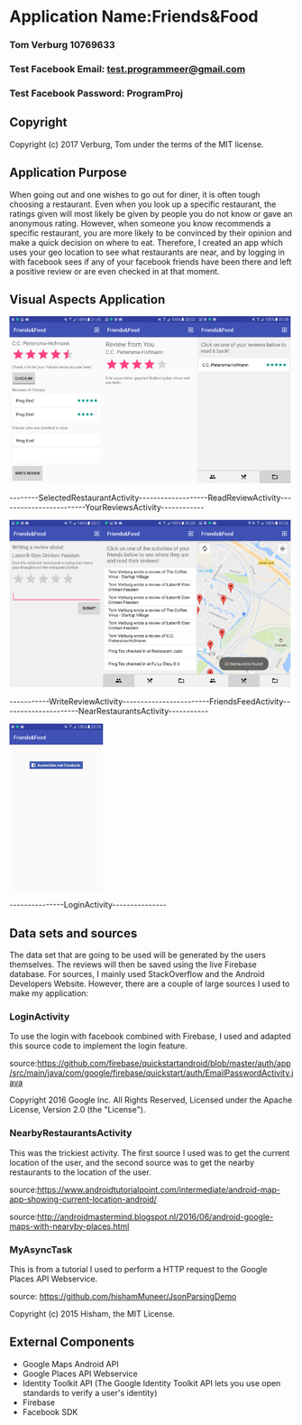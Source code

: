 # Application Name:Friends&Food
### Tom Verburg 10769633
### Test Facebook Email: test.programmeer@gmail.com
### Test Facebook Password: ProgramProj

## Copyright
Copyright (c) 2017 Verburg, Tom under the terms of the MIT license.

## Application Purpose
When going out and one wishes to go out for diner, it is often tough choosing a restaurant. Even when you look up a specific restaurant, the ratings given will most likely be given by people you do not know or gave an anonymous rating. However, when someone you know recommends a specific restaurant, you are more likely to be convinced by their opinion and make a quick decision on where to eat. Therefore, I created an app which uses your geo location to see what restaurants are near, and by logging in with facebook sees if any of your facebook friends have been there and left a positive review or are even checked in at that moment. 


## Visual Aspects Application
<img src="https://github.com/tcjverburg/endProjectMinor/blob/master/doc/pic_1.png" width=33%><img src="https://github.com/tcjverburg/endProjectMinor/blob/master/doc/pic_2.png" width=33%><img src="https://github.com/tcjverburg/endProjectMinor/blob/master/doc/pic_3.png" width=33%>

--------SelectedRestaurantActivity-------------------ReadReviewActivity------------------------YourReviewsActivity------------



<img src="https://github.com/tcjverburg/endProjectMinor/blob/master/doc/pic_4.png" width=33%><img src="https://github.com/tcjverburg/endProjectMinor/blob/master/doc/pic_5.png" width=33%><img
src="https://github.com/tcjverburg/endProjectMinor/blob/master/doc/pic_6.png" width=33%>

-----------WriteReviewActivity------------------------FriendsFeedActivity---------------------NearRestaurantsActivity-----------



<img src="https://github.com/tcjverburg/endProjectMinor/blob/master/doc/pic_7.png" width=33%>

---------------LoginActivity---------------


## Data sets and sources
The data set that are going to be used will be generated by the users themselves. The reviews will then be saved using the live Firebase database. For sources, I mainly used StackOverflow and the Android Developers Website. However, there are a couple of large sources I used to make my application:

### LoginActivity
To use the login with facebook combined with Firebase, I used and adapted this source code to implement the login feature.

source:https://github.com/firebase/quickstartandroid/blob/master/auth/app/src/main/java/com/google/firebase/quickstart/auth/EmailPasswordActivity.java

Copyright 2016 Google Inc. All Rights Reserved, Licensed under the Apache License, Version 2.0 (the "License").

### NearbyRestaurantsActivity
This was the trickiest activity. The first source I used was to get the current location of the user, and the second source was to
get the nearby restaurants to the location of the user.

source:https://www.androidtutorialpoint.com/intermediate/android-map-app-showing-current-location-android/

source:http://androidmastermind.blogspot.nl/2016/06/android-google-maps-with-nearyby-places.html

### MyAsyncTask
This is from a tutorial I used to perform a HTTP request to the Google Places API Webservice.

source: https://github.com/hishamMuneer/JsonParsingDemo

Copyright (c) 2015 Hisham, the MIT License.


## External Components
- Google Maps Android API
- Google Places API Webservice
- Identity Toolkit API (The Google Identity Toolkit API lets you use open standards to verify a user's identity)
- Firebase 
- Facebook SDK


